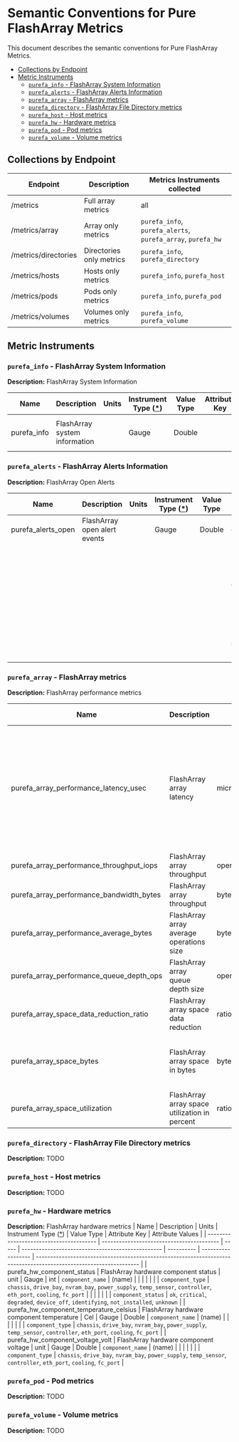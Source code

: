 # Semantic Conventions for Pure FlashArray Metrics <!-- omit from toc -->

This document describes the semantic conventions for Pure FlashArray Metrics.


<!-- toc -->

- [Collections by Endpoint](#collections-by-endpoint)
- [Metric Instruments](#metric-instruments)
  - [`purefa_info` - FlashArray System Information](#purefa_info---flasharray-system-information)
  - [`purefa_alerts` - FlashArray Alerts Information](#purefa_alerts---flasharray-alerts-information)
  - [`purefa_array` - FlashArray metrics](#purefa_array---flasharray-metrics)
  - [`purefa_directory` - FlashArray File Directory metrics](#purefa_directory---flasharray-file-directory-metrics)
  - [`purefa_host` - Host metrics](#purefa_host---host-metrics)
  - [`purefa_hw` - Hardware metrics](#purefa_hw---hardware-metrics)
  - [`purefa_pod` - Pod metrics](#purefa_pod---pod-metrics)
  - [`purefa_volume` - Volume metrics](#purefa_volume---volume-metrics)

<!-- tocstop -->

## Collections by Endpoint

| Endpoint             | Description              | Metrics Instruments collected                               |
| -------------------- | ------------------------ | ----------------------------------------------------------- |
| /metrics             | Full array metrics       | all                                                         |
| /metrics/array       | Array only metrics       | `purefa_info`, `purefa_alerts`, `purefa_array`, `purefa_hw` |
| /metrics/directories | Directories only metrics | `purefa_info`, `purefa_directory`                           |
| /metrics/hosts       | Hosts only metrics       | `purefa_info`, `purefa_host`                                |
| /metrics/pods        | Pods only metrics        | `purefa_info`, `purefa_pod`                                 |
| /metrics/volumes     | Volumes only metrics     | `purefa_info`, `purefa_volume`                              |


## Metric Instruments

### `purefa_info` - FlashArray System Information

**Description:** FlashArray System Information

| Name        | Description                   | Units | Instrument Type ([*](README.md#instrument-types)) | Value Type | Attribute Key | Attribute Values                           |
| ----------- | ----------------------------- | ----- | ------------------------------------------------- | ---------- | ------------- | ------------------------------------------ |
| purefa_info | FlashArray system information |       | Gauge                                             | Double     |               | `array_name`, `os`, `system_id`, `version` |


### `purefa_alerts` - FlashArray Alerts Information

**Description:** FlashArray Open Alerts

| Name               | Description                  | Units | Instrument Type ([*](README.md#instrument-types)) | Value Type | Attribute Key    | Attribute Values                                                                                                   |
| ------------------ | ---------------------------- | ----- | ------------------------------------------------- | ---------- | ---------------- | ------------------------------------------------------------------------------------------------------------------ |
| purefa_alerts_open | FlashArray open alert events |       | Gauge                                             | Double     | `component_name` | (name)                                                                                                             |
|                    |                              |       |                                                   |            | `component_type` | `chassis`, `drive_bay`, `nvram_bay`, `power_supply`, `temp_sensor`, `controller`, `eth_port`, `cooling`, `fc_port` |
|                    |                              |       |                                                   |            | `severity`       | `info`, `warning`, `critical`, `hidden`                                                                            |


### `purefa_array` - FlashArray metrics

**Description:** FlashArray performance metrics

| Name                                     | Description                                   | Units             | Instrument Type ([*](README.md#instrument-types)) | Value Type | Attribute Key | Attribute Values                                                                                                                                                                                                                                                                                                                                                                                                                             |
| ---------------------------------------- | --------------------------------------------- | ----------------- | ------------------------------------------------- | ---------- | ------------- | -------------------------------------------------------------------------------------------------------------------------------------------------------------------------------------------------------------------------------------------------------------------------------------------------------------------------------------------------------------------------------------------------------------------------------------------- |
| purefa_array_performance_latency_usec    | FlashArray array latency                      | microsecond       | Gauge                                             | Double     | `dimension`   | `queue_usec_per_mirrored_write_op`, `queue_usec_per_read_op`, `queue_usec_per_write_op`, `san_usec_per_mirrored_write_op`, `san_usec_per_read_op`, `san_usec_per_write_op`, `service_usec_per_mirrored_write_op`, `service_usec_per_read_op`, `service_usec_per_write_op`, `usec_per_mirrored_write_op`, `usec_per_read_op`, `usec_per_write_op`, `service_usec_per_read_op_cache_reduction`, `local_queue_usec_per_op`, `usec_per_other_op` |
| purefa_array_performance_throughput_iops | FlashArray array throughput                   | operations/second | Gauge                                             | Double     | `dimension`   | `mirrored_writes_per_sec`, `reads_per_sec`, `writes_per_sec`, `others_per_sec`                                                                                                                                                                                                                                                                                                                                                               |
| purefa_array_performance_bandwidth_bytes | FlashArray array throughput                   | bytes/second      | Gauge                                             | Double     | `dimension`   | `mirrored_write_bytes_per_sec`, `read_bytes_per_sec`, `write_bytes_per_sec`                                                                                                                                                                                                                                                                                                                                                                  |
| purefa_array_performance_average_bytes   | FlashArray array average operations size      | bytes             | Gauge                                             | Double     | `dimension`   | `bytes_per_mirrored_write`, `bytes_per_op`, `bytes_per_read`, `bytes_per_write`                                                                                                                                                                                                                                                                                                                                                              |
| purefa_array_performance_queue_depth_ops | FlashArray array queue depth size             | operations        | Gauge                                             | Double     |               |                                                                                                                                                                                                                                                                                                                                                                                                                                              |
| purefa_array_space_data_reduction_ratio  | FlashArray array space data reduction         | ratio             | Gauge                                             | Double     |               |                                                                                                                                                                                                                                                                                                                                                                                                                                              |
| purefa_array_space_bytes                 | FlashArray array space in bytes               | bytes             | Gauge                                             | Double     | space         | `capacity`, `shared`, `snapshots`, `system`, `thin_provisioning`, `total_physical`, `total_provisioned`, `total_reduction`, `unique`, `virtual`, `replication`, `shared_effective`, `snapshots_effective`, `unique_effective`, `total_effective`, `empty`                                                                                                                                                                                    |
| purefa_array_space_utilization           | FlashArray array space utilization in percent | ratio             | Gauge                                             | Double     |


### `purefa_directory` - FlashArray File Directory metrics

**Description:** TODO


### `purefa_host` - Host metrics

**Description:** TODO


### `purefa_hw` - Hardware metrics

**Description:** FlashArray hardware metrics
| Name                                    | Description                               | Units | Instrument Type ([*](README.md#instrument-types)) | Value Type | Attribute Key      | Attribute Values                                                                                                   |
| --------------------------------------- | ----------------------------------------- | ----- | ------------------------------------------------- | ---------- | ------------------ | ------------------------------------------------------------------------------------------------------------------ |
| purefa_hw_component_status              | FlashArray hardware component status      | unit  | Gauge                                             | int        | `component_name`   | (name)                                                                                                             |
|                                         |                                           |       |                                                   |            | `component_type`   | `chassis`, `drive_bay`, `nvram_bay`, `power_supply`, `temp_sensor`, `controller`, `eth_port`, `cooling`, `fc_port` |
|                                         |                                           |       |                                                   |            | `component_status` | `ok`, `critical`, `degraded`, `device_off`, `identifying`, `not_installed`, `unknown`                              |
| purefa_hw_component_temperature_celsius | FlashArray hardware component temperature | Cel   | Gauge                                             | Double     | `component_name`   | (name)                                                                                                             |
|                                         |                                           |       |                                                   |            | `component_type`   | `chassis`, `drive_bay`, `nvram_bay`, `power_supply`, `temp_sensor`, `controller`, `eth_port`, `cooling`, `fc_port` |
| purefa_hw_component_voltage_volt        | FlashArray hardware component voltage     | unit  | Gauge                                             | Double     | `component_name`   | (name)                                                                                                             |
|                                         |                                           |       |                                                   |            | `component_type`   | `chassis`, `drive_bay`, `nvram_bay`, `power_supply`, `temp_sensor`, `controller`, `eth_port`, `cooling`, `fc_port` |



### `purefa_pod` - Pod metrics

**Description:** TODO


### `purefa_volume` - Volume metrics

**Description:** TODO
